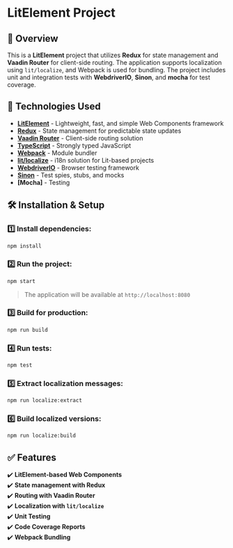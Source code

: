 # LitElement Project

## 📌 Overview

This is a **LitElement** project that utilizes **Redux** for state management and **Vaadin Router** for client-side routing. The application supports localization using `lit/localize`, and Webpack is used for bundling. The project includes unit and integration tests with **WebdriverIO**, **Sinon**, and **mocha** for test coverage.

## 🚀 Technologies Used

- **[LitElement](https://lit.dev/)** - Lightweight, fast, and simple Web Components framework
- **[Redux](https://redux.js.org/)** - State management for predictable state updates
- **[Vaadin Router](https://vaadin.com/router)** - Client-side routing solution
- **[TypeScript](https://www.typescriptlang.org/)** - Strongly typed JavaScript
- **[Webpack](https://webpack.js.org/)** - Module bundler
- **[lit/localize](https://lit.dev/docs/localization/)** - i18n solution for Lit-based projects
- **[WebdriverIO](https://webdriver.io/)** - Browser testing framework
- **[Sinon](https://sinonjs.org/)** - Test spies, stubs, and mocks
- **[Mocha]** - Testing


## 🛠 Installation & Setup

### 1️⃣ Install dependencies:

```sh
npm install
```

### 2️⃣  Run the project:

```sh
npm start
```

> The application will be available at `http://localhost:8080`

### 3️⃣ Build for production:

```sh
npm run build
```

### 4️⃣ Run tests:

```sh
npm test
```

### 5️⃣ Extract localization messages:

```sh
npm run localize:extract
```

### 6️⃣ Build localized versions:

```sh
npm run localize:build
```

## ✅ Features

✔️ **LitElement-based Web Components**\
✔️ **State management with Redux**\
✔️ **Routing with Vaadin Router**\
✔️ **Localization with `lit/localize`**\
✔️ **Unit Testing**\
✔️ **Code Coverage Reports**\
✔️ **Webpack Bundling**



